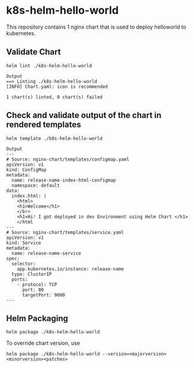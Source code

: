 # k8s-helm-hello-world

This repository contains 1 nginx chart that is used to deploy helloworld to kubernetes.

## Validate Chart

```
helm lint ./k8s-helm-hello-world
```
```
Output
==> Linting ./k8s-helm-hello-world
[INFO] Chart.yaml: icon is recommended

1 chart(s) linted, 0 chart(s) failed
```

## Check and validate output of the chart in rendered templates

```
helm template ./k8s-helm-hello-world
```
```
Output
---
# Source: nginx-chart/templates/configmap.yaml
apiVersion: v1
kind: ConfigMap
metadata:
  name: release-name-index-html-configmap
  namespace: default
data:
  index.html: |
    <html>
    <h1>Welcome</h1>
    </br>
    <h1>Hi! I got deployed in dev Environment using Helm Chart </h1>
    </html
---
# Source: nginx-chart/templates/service.yaml
apiVersion: v1
kind: Service
metadata:
  name: release-name-service
spec:
  selector:
    app.kubernetes.io/instance: release-name
  type: ClusterIP
  ports:
    - protocol: TCP
      port: 80
      targetPort: 9000
---
```

## Helm Packaging

```
helm package ./k8s-helm-hello-world
```
To override chart version, use
```
helm package ./k8s-helm-hello-world --version=<majorversion><minorversion><patches>
```
